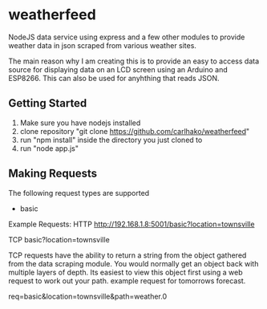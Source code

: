 weatherfeed
===========

NodeJS data service using express and a few other modules to provide weather data in json scraped from various weather sites.

The main reason why I am creating this is to provide an easy to access data source for displaying data on an LCD screen using an Arduino and ESP8266. This can also be used for anyhthing that reads JSON.

Getting Started
---------------
1. Make sure you have nodejs installed 
2. clone repository "git clone https://github.com/carlhako/weatherfeed"
3. run "npm install" inside the directory you just cloned to
4. run "node app.js" 

Making Requests
---------------
The following request types are supported
 - basic

Example Requests:
HTTP
http://192.168.1.8:5001/basic?location=townsville

TCP
basic?location=townsville

TCP requests have the ability to return a string from the object gathered from the data scraping module. You would normally get an object back with multiple layers of depth. Its easiest to view this object first using a web request to work out your path.
example request for tomorrows forecast.

req=basic&location=townsville&path=weather.0

